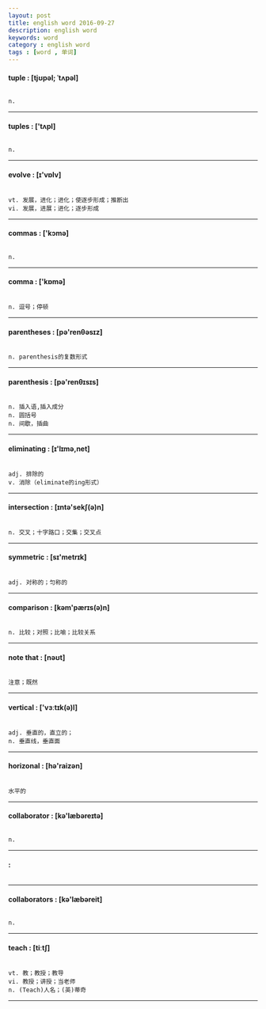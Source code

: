 ```yaml
---
layout: post
title: english word 2016-09-27
description: english word
keywords: word
category : english word
tags : [word , 单词]
---
```

#### tuple : [tjʊpəl; ˈtʌpəl]
```

n. 
```
--------------------------------------

#### tuples : ['tʌpl]
```

n. 
```
--------------------------------------

#### evolve : [ɪ'vɒlv]
```

vt. 发展，进化；进化；使逐步形成；推断出
vi. 发展，进展；进化；逐步形成
```
--------------------------------------

#### commas : ['kɔmə]
```

n. 
```
--------------------------------------

#### comma : ['kɒmə]
```

n. 逗号；停顿
```
--------------------------------------

#### parentheses : [pə'renθəsɪz]
```

n. parenthesis的复数形式
```
--------------------------------------

#### parenthesis : [pə'renθɪsɪs]
```

n. 插入语,插入成分
n. 圆括号
n. 间歇，插曲
```
--------------------------------------

#### eliminating : [ɪ'lɪmə,net]
```

adj. 排除的
v. 消除（eliminate的ing形式）
```
--------------------------------------

#### intersection : [ɪntə'sekʃ(ə)n]
```

n. 交叉；十字路口；交集；交叉点
```
--------------------------------------

#### symmetric : [sɪ'metrɪk]
```

adj. 对称的；匀称的
```
--------------------------------------

#### comparison : [kəm'pærɪs(ə)n]
```

n. 比较；对照；比喻；比较关系
```
--------------------------------------

#### note that : [nəʊt]
```

注意；既然
```
--------------------------------------

#### vertical : ['vɜːtɪk(ə)l]
```

adj. 垂直的，直立的；
n. 垂直线，垂直面
```
--------------------------------------

#### horizonal : [hə'raizən]
```

水平的
```
--------------------------------------

#### collaborator : [kə'læbəreɪtə]
```

n. 
```
--------------------------------------

#### :
```
```
--------------------------------------

#### collaborators : [kə'læbəreit]
```

n. 
```
--------------------------------------

#### teach : [tiːtʃ]
```

vt. 教；教授；教导
vi. 教授；讲授；当老师
n. (Teach)人名；(英)蒂奇
```
--------------------------------------

